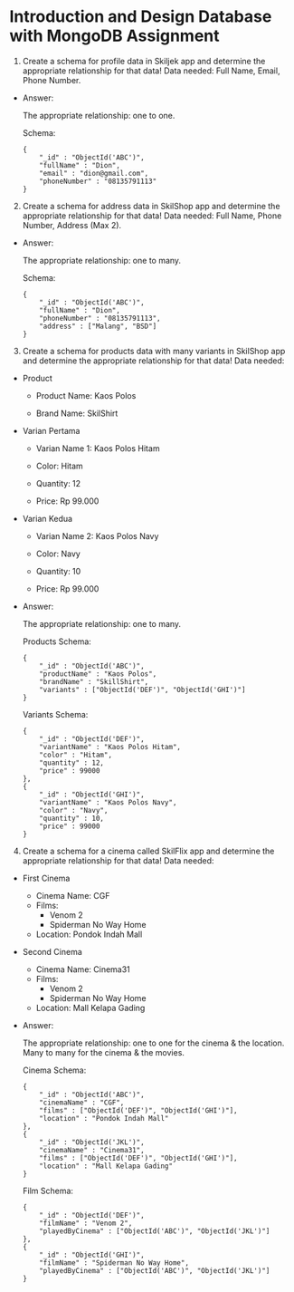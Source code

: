 # Introduction and Design Database with MongoDB Assignment

1. Create a schema for profile data in Skiljek app and determine the appropriate relationship for that data! Data needed: Full Name, Email, Phone Number.

- Answer:

  The appropriate relationship: one to one.

  Schema:

  ```
  {
      "_id" : "ObjectId('ABC')",
      "fullName" : "Dion",
      "email" : "dion@gmail.com",
      "phoneNumber" : "08135791113"
  }
  ```

2. Create a schema for address data in SkilShop app and determine the appropriate relationship for that data! Data needed: Full Name, Phone Number, Address (Max 2).

- Answer:

  The appropriate relationship: one to many.

  Schema:

  ```
  {
      "_id" : "ObjectId('ABC')",
      "fullName" : "Dion",
      "phoneNumber" : "08135791113",
      "address" : ["Malang", "BSD"]
  }
  ```

3. Create a schema for products data with many variants in SkilShop app and determine the appropriate relationship for that data! Data needed:

- Product

  - Product Name: Kaos Polos

  - Brand Name: SkilShirt

- Varian Pertama

  - Varian Name 1: Kaos Polos Hitam

  - Color: Hitam

  - Quantity: 12

  - Price: Rp 99.000

- Varian Kedua

  - Varian Name 2: Kaos Polos Navy

  - Color: Navy

  - Quantity: 10

  - Price: Rp 99.000

- Answer:

  The appropriate relationship: one to many.

  Products Schema:

  ```
  {
      "_id" : "ObjectId('ABC')",
      "productName" : "Kaos Polos",
      "brandName" : "SkillShirt",
      "variants" : ["ObjectId('DEF')", "ObjectId('GHI')"]
  }
  ```

  Variants Schema:

  ```
  {
      "_id" : "ObjectId('DEF')",
      "variantName" : "Kaos Polos Hitam",
      "color" : "Hitam",
      "quantity" : 12,
      "price" : 99000
  },
  {
      "_id" : "ObjectId('GHI')",
      "variantName" : "Kaos Polos Navy",
      "color" : "Navy",
      "quantity" : 10,
      "price" : 99000
  }
  ```

4. Create a schema for a cinema called SkilFlix app and determine the appropriate relationship for that data! Data needed:

- First Cinema

  - Cinema Name: CGF
  - Films:
    - Venom 2
    - Spiderman No Way Home
  - Location: Pondok Indah Mall

- Second Cinema

  - Cinema Name: Cinema31
  - Films:
    - Venom 2
    - Spiderman No Way Home
  - Location: Mall Kelapa Gading

- Answer:

  The appropriate relationship: one to one for the cinema & the location. Many to many for the cinema & the movies.

  Cinema Schema:

  ```{json}
  {
      "_id" : "ObjectId('ABC')",
      "cinemaName" : "CGF",
      "films" : ["ObjectId('DEF')", "ObjectId('GHI')"],
      "location" : "Pondok Indah Mall"
  },
  {
      "_id" : "ObjectId('JKL')",
      "cinemaName" : "Cinema31",
      "films" : ["ObjectId('DEF')", "ObjectId('GHI')"],
      "location" : "Mall Kelapa Gading"
  }
  ```

  Film Schema:

  ```{json}
  {
      "_id" : "ObjectId('DEF')",
      "filmName" : "Venom 2",
      "playedByCinema" : ["ObjectId('ABC')", "ObjectId('JKL')"]
  },
  {
      "_id" : "ObjectId('GHI')",
      "filmName" : "Spiderman No Way Home",
      "playedByCinema" : ["ObjectId('ABC')", "ObjectId('JKL')"]
  }
  ```
